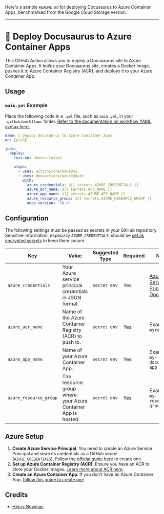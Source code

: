 Here's a sample `README.md` for deploying Docusaurus to Azure Container Apps, benchmarked from the Google Cloud Storage version:

---

# 🦄 Deploy Docusaurus to Azure Container Apps

This GitHub Action allows you to deploy a Docusaurus site to Azure Container Apps. It builds your Docusaurus site, creates a Docker image, pushes it to Azure Container Registry (ACR), and deploys it to your Azure Container App.

## Usage

### `main.yml` Example

Place the following code in a `.yml` file, such as `main.yml`, in your `.github/workflows` folder. [Refer to the documentation on workflow YAML syntax here.](https://help.github.com/en/articles/workflow-syntax-for-github-actions)

```yaml
name: 🦄 Deploy Docusaurus to Azure Container Apps
on: [push]

jobs:
  deploy:
    runs-on: ubuntu-latest

    steps:
      - uses: actions/checkout@v2
      - uses: docuactions/azure@main
        with:
          azure_credentials: ${{ secrets.AZURE_CREDENTIALS }}
          azure_acr_name: ${{ secrets.ACR_NAME }}
          azure_app_name: ${{ secrets.AZURE_APP_NAME }}
          azure_resource_group: ${{ secrets.AZURE_RESOURCE_GROUP }}
          node_version: '16.x'
```

## Configuration

The following settings must be passed as secrets in your GitHub repository. Sensitive information, especially `AZURE_CREDENTIALS`, should be [set as encrypted secrets](https://help.github.com/en/articles/virtual-environments-for-github-actions#creating-and-using-secrets-encrypted-variables) to keep them secure.

| Key                | Value                                                     | Suggested Type | Required | Notes |
|--------------------|-----------------------------------------------------------|----------------|----------|-------|
| `azure_credentials` | Your Azure service principal credentials in JSON format.  | `secret env`   | Yes      | [Azure Service Principal Docs](https://docs.microsoft.com/en-us/cli/azure/create-an-azure-service-principal-azure-cli) |
| `azure_acr_name`   | Name of the Azure Container Registry (ACR) to push to.     | `secret env`   | Yes      | Example: `myregistry` |
| `azure_app_name`   | Name of your Azure Container App.                          | `secret env`   | Yes      | Example: `my-docusaurus-app` |
| `azure_resource_group` | The resource group where your Azure Container App is hosted. | `secret env`   | Yes      | Example: `my-resource-group` |

## Azure Setup

1. **Create Azure Service Principal**: You need to create an Azure Service Principal and store its credentials as a GitHub secret (`AZURE_CREDENTIALS`). Follow the [official guide here](https://docs.microsoft.com/en-us/cli/azure/create-an-azure-service-principal-azure-cli) to create one.
2. **Set up Azure Container Registry (ACR)**: Ensure you have an ACR to store your Docker images. [Learn more about ACR here](https://docs.microsoft.com/en-us/azure/container-registry/container-registry-get-started-azure-cli).
3. **Create an Azure Container App**: If you don't have an Azure Container App, [follow this guide to create one](https://docs.microsoft.com/en-us/azure/container-apps/get-started).

## Credits

* [Henry Newman](https://github.com/henrynewman)
